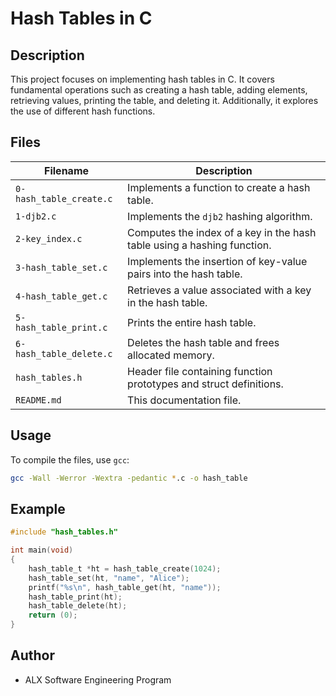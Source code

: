 # Hash Tables in C

## Description
This project focuses on implementing hash tables in C. It covers fundamental operations such as creating a hash table, adding elements, retrieving values, printing the table, and deleting it. Additionally, it explores the use of different hash functions.

## Files

| Filename | Description |
|----------|-------------|
| `0-hash_table_create.c` | Implements a function to create a hash table. |
| `1-djb2.c` | Implements the `djb2` hashing algorithm. |
| `2-key_index.c` | Computes the index of a key in the hash table using a hashing function. |
| `3-hash_table_set.c` | Implements the insertion of key-value pairs into the hash table. |
| `4-hash_table_get.c` | Retrieves a value associated with a key in the hash table. |
| `5-hash_table_print.c` | Prints the entire hash table. |
| `6-hash_table_delete.c` | Deletes the hash table and frees allocated memory. |
| `hash_tables.h` | Header file containing function prototypes and struct definitions. |
| `README.md` | This documentation file. |

## Usage
To compile the files, use `gcc`:
```sh
gcc -Wall -Werror -Wextra -pedantic *.c -o hash_table
```

## Example
```c
#include "hash_tables.h"

int main(void)
{
    hash_table_t *ht = hash_table_create(1024);
    hash_table_set(ht, "name", "Alice");
    printf("%s\n", hash_table_get(ht, "name"));
    hash_table_print(ht);
    hash_table_delete(ht);
    return (0);
}
```

## Author
* ALX Software Engineering Program
